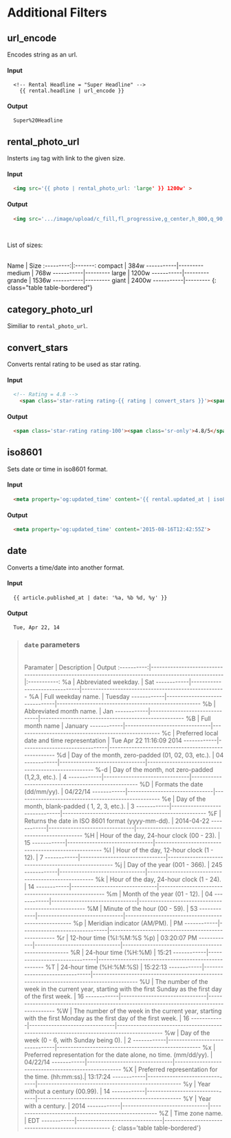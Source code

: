 # Additional Filters

## url_encode

Encodes string as an url.

#### Input

~~~ liquid
  <!-- Rental Headline = "Super Headline" -->
    {{ rental.headline | url_encode }}
~~~

#### Output

~~~
  Super%20Headline
~~~

## rental_photo_url

Insterts `img` tag with link to the given size.

#### Input

~~~ html
  <img src='{{ photo | rental_photo_url: 'large' }} 1200w' >
~~~

#### Output

~~~ html
  <img src='.../image/upload/c_fill,fl_progressive,g_center,h_800,q_90,w_1200/v1436964916/uw5bsnqqbkwtxfqocbjd.jpg 1200w' >
~~~

<br>

List of sizes:

<br>
<div class='tab-content' markdown='1'>
  <div class='tab-pane active' id='public' markdown='1'>
   Name    | Size
:---------:|:-------:
  compact  |  384w
-----------|---------
  medium   |  768w
-----------|---------
  large    | 1200w
-----------|---------
  grande   | 1536w
-----------|---------
  giant    | 2400w
-----------|---------
{: class="table table-bordered"}
  </div>
</div>

## category_photo_url

Similiar to `rental_photo_url`.

## convert_stars

Converts rental rating to be used as star rating.

#### Input

~~~ html
  <!-- Rating = 4.8 -->
    <span class='star-rating rating-{{ rating | convert_stars }}'><span class='sr-only'>{{ rating }}/5</span></span>
~~~

#### Output

~~~ html
  <span class='star-rating rating-100'><span class='sr-only'>4.8/5</span></span>
~~~

## iso8601

Sets date or time in iso8601 format.

#### Input

~~~ html
  <meta property='og:updated_time' content='{{ rental.updated_at | iso8601 }}'>
~~~

#### Output

~~~ html
  <meta property='og:updated_time' content='2015-08-16T12:42:55Z'>
~~~

## date

Converts a time/date into another format.

#### Input

~~~ liquid
  {{ article.published_at | date: '%a, %b %d, %y' }}
~~~

#### Output

~~~
  Tue, Apr 22, 14
~~~

> ### `date` parameters
>
> <br>
>
>  <div class='tab-content' markdown='1'>
>    <div class='tab-pane active' id='public' markdown='1'>
>  Paramater   | Description                   | Output
>  :----------:|--------------------------------------------------------------------------------------------------|:-----------:
>  %a          | Abbreviated weekday.          | Sat
>  ------------|-------------------------------|----------------------------------------------------
>  %A          | Full weekday name.            | Tuesday
>  ------------|-------------------------------|----------------------------------------------------
>  %b          | Abbreviated month name.       | Jan
>  ------------|-------------------------------|----------------------------------------------------
>  %B          | Full month name               | January
>  ------------|-------------------------------|----------------------------------------------------
>  %c          | Preferred local date and time representation      | Tue Apr 22 11:16:09 2014
>  ------------|-------------------------------|----------------------------------------------------
>  %d          | Day of the month, zero-padded (01, 02, 03, etc.). | 04
>  ------------|-------------------------------|----------------------------------------------------
>  %-d         | Day of the month, not zero-padded (1,2,3, etc.).  | 4
>  ------------|-------------------------------|----------------------------------------------------
>  %D          | Formats the date (dd/mm/yy).  | 04/22/14
>  ------------|-------------------------------|----------------------------------------------------
>  %e          | Day of the month, blank-padded ( 1, 2, 3, etc.).  | 3
>  ------------|-------------------------------|----------------------------------------------------
>  %F          | Returns the date in ISO 8601 format (yyyy-mm-dd). | 2014-04-22
>  ------------|-------------------------------|----------------------------------------------------
>  %H          | Hour of the day, 24-hour clock (00 - 23).         | 15
>  ------------|-------------------------------|----------------------------------------------------
>  %I          | Hour of the day, 12-hour clock (1 - 12).          | 7
>  ------------|-------------------------------|----------------------------------------------------
>  %j          | Day of the year (001 - 366).  | 245
>  ------------|-------------------------------|----------------------------------------------------
>  %k          | Hour of the day, 24-hour clock (1 - 24).          | 14
>  ------------|-------------------------------|----------------------------------------------------
>  %m          | Month of the year (01 - 12).  | 04
>  ------------|-------------------------------|----------------------------------------------------
>  %M          | Minute of the hour (00 - 59). | 53
>  ------------|-------------------------------|----------------------------------------------------
>  %p          | Meridian indicator (AM/PM).   | PM
>  ------------|-------------------------------|----------------------------------------------------
>  %r          | 12-hour time (%I:%M:%S %p)    | 03:20:07 PM
>  ------------|-------------------------------|----------------------------------------------------
>  %R          | 24-hour time (%H:%M)          | 15:21
>  ------------|-------------------------------|----------------------------------------------------
>  %T          | 24-hour time (%H:%M:%S)       | 15:22:13
>  ------------|-------------------------------|----------------------------------------------------------------------------------------
>  %U          | The number of the week in the current year, starting with the first Sunday as the first day of the first week. | 16
>  ------------|-------------------------------|----------------------------------------------------------------------------------------
>  %W          | The number of the week in the current year, starting with the first Monday as the first day of the first week. | 16
>  ------------|-------------------------------|----------------------------------------------------------------------------------------
>  %w          | Day of the week (0 - 6, with Sunday being 0).     | 2
>  ------------|-------------------------------|----------------------------------------------------
>  %x          | Preferred representation for the date alone, no time. (mm/dd/yy). | 04/22/14
>  ------------|-------------------------------|----------------------------------------------------
>  %X          | Preferred representation for the time. (hh:mm:ss).| 13:17:24
>  ------------|-------------------------------|----------------------------------------------------
>  %y          | Year without a century (00.99).                   | 14
>  ------------|-------------------------------|----------------------------------------------------
>  %Y          | Year with a century. | 2014
>  ------------|-------------------------------|----------------------------------------------------
>  %Z          | Time zone name.               | EDT
>  ------------|-------------------------------|----------------------------------------------------
>  {: class='table table-bordered'}
>    </div>
>  </div>
